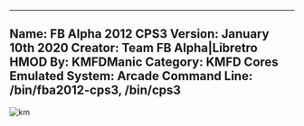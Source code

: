 -----------------------
Name: FB Alpha 2012 CPS3
Version: January 10th 2020
Creator: Team FB Alpha|Libretro
HMOD By: KMFDManic
Category: KMFD Cores
Emulated System: Arcade
Command Line: /bin/fba2012-cps3, /bin/cps3
-----------------------
![km](https://i.imgur.com/lTx0NwT.png)
